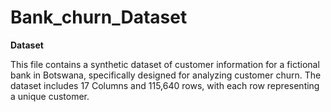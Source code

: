 # Bank_churn_Dataset

**Dataset**

This file contains a synthetic dataset of customer information for a fictional bank in Botswana, specifically designed for analyzing customer churn. The dataset includes 17 Columns and 115,640 rows, with each row representing a unique customer.
